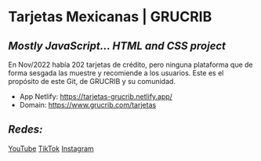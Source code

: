 # Tarjetas Mexicanas | GRUCRIB

## _Mostly JavaScript... HTML and CSS project_

En Nov/2022 había 202 tarjetas de crédito, pero ninguna plataforma que de forma sesgada las muestre y recomiende a los usuarios. Este es el propósito de este Git, de GRUCRIB y su comunidad.

- App Netlify: https://tarjetas-grucrib.netlify.app/
- Domain: https://www.grucrib.com/tarjetas




## _Redes:_
[YouTube](http://youtube.com/grucrib)
[TikTok](https://tiktok.com/@grucrib)
[Instagram](https://www.instagram.com/grucrib)